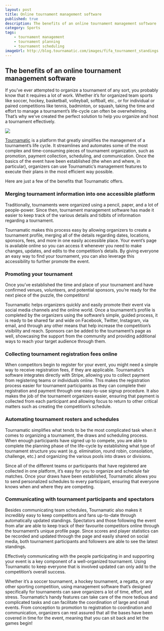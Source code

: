 ```yaml
---
layout: post
title: Online tournament management software
published: true
description: The benefits of an online tournament management software
category: Sports
tags:
    - tournament management
    - tournament planning
    - tournament scheduling
imageUrl: http://blog.tournamatic.com/images/fifa_tournament_standings.jpg
---
```



## The benefits of an online tournament management software

If you’ve ever attempted to organize a tournament of any sort, you probably know that it requires a lot of work. Whether it’s for organized team sports like soccer, hockey, basketball, volleyball, softball, etc., or for individual or paired competitions like tennis, badminton, or squash, taking the time and effort to manage a tournament’s life-cycle can often be overwhelming. That’s why we’ve created the perfect solution to help you organize and host a tournament effectively. 
<!--more-->
![](/images/fifa_tournament_standings.jpg)

[Tournamatic](https://www.tournamatic.com) is a platform that greatly simplifies the management of a tournament’s life cycle. It streamlines and automates some of the most complex and time-consuming pieces of tournament organization, such as promotion, payment collection, scheduling, and communication. Once the basics of the event have been established (the when and where, in particular), organizers can use Tournamatic’s management features to execute their plans in the most efficient way possible.

Here are just a few of the benefits that Tournamatic offers.

### Merging tournament information into one accessible platform
Traditionally, tournaments were organized using a pencil, paper, and a lot of people-power. Since then, tournament management software has made it easier to keep track of the various details and tidbits of information regarding a tournament. 

Tournamatic makes this process easy by allowing organizers to create a tournament profile, merging all of the details regarding dates, locations, sponsors, fees, and more in one easily accessible place. Your event’s page is available online so you can access it whenever you need to make changes, updates, and edits to the competition’s details. By giving everyone an easy way to find your tournament, you can also leverage this accessibility to further promote the event. 

### Promoting your tournament
Once you’ve established the time and place of your tournament and have confirmed venues, volunteers, and potential sponsors, you’re ready for the next piece of the puzzle, the competitors!  

Tournamatic helps organizers quickly and easily promote their event via social media channels and the online world. Once a tournament’s profile is completed by the organizers using the software’s simple, guided process, it is ready to be shared far and wide on Facebook, Twitter, Instagram, via email, and through any other means that help increase the competition’s visibility and reach. Sponsors can be added to the tournament’s page as well, showcasing the support from the community and providing additional ways to reach your target audience through them. 

### Collecting tournament registration fees online
When competitors begin to register for your event, you might need a simple way to receive registration fees, if they are applicable. Tournamatic’s software integrates directly with Stripe, allowing you to collect payment from registering teams or individuals online. This makes the registration process easier for tournament participants as they can complete their registration and payment through one easy-to-use signup procedure. It also makes the job of the tournament organizers easier, ensuring that payment is collected from each participant and allowing focus to return to other critical matters such as creating the competition’s schedule. 

### Automating tournament rosters and schedules
Tournamatic simplifies what tends to be the most complicated task when it comes to organizing a tournament, the draws and scheduling process. When enough participants have signed up to compete, you are able to complete the planning phase of the life-cycle by establishing what type of tournament structure you want (e.g. elimination, round robin, consolation, challenge, etc.) and organizing the various pools into draws or divisions. 

Since all of the different teams or participants that have registered are collected in one platform, it’s easy for you to organize and schedule fair matches. Once your draws have been established, Tournamatic allows you to send personalized schedules to every participant, ensuring that everyone knows when and where they are competing.

### Communicating with tournament participants and spectators
Besides communicating team schedules, Tournamatic also makes it incredibly easy to keep competitors and fans up-to-date through automatically updated standings. Spectators and those following the event from afar are able to keep track of their favourite competitors online through the tournament’s unique profile page. Since scores and player statistics can be recorded and updated through the page and easily shared on social media, both tournament participants and followers are able to see the latest standings. 

Effectively communicating with the people participating in and supporting your event is a key component of a well-organized tournament. Using Tournamatic to keep everyone that is involved updated can only add to the competition’s overall success. 

Whether it’s a soccer tournament, a hockey tournament, a regatta, or any other sporting competition, using management software that’s designed specifically for tournaments can save organizers a lot of time, effort, and stress. Tournamatic’s handy features can take care of the more tedious and complicated tasks and can facilitate the coordination of large and small events. From conception to promotion to registration to coordination and communication, organizers can rest assured that all the bases have been covered in time for the event, meaning that you can sit back and let the games begin!
